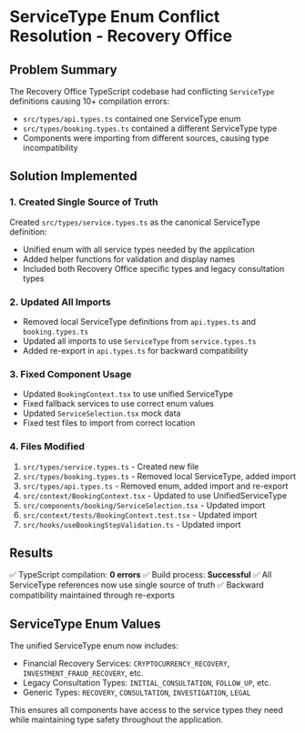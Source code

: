 # ServiceType Enum Conflict Resolution - Recovery Office

## Problem Summary
The Recovery Office TypeScript codebase had conflicting `ServiceType` definitions causing 10+ compilation errors:
- `src/types/api.types.ts` contained one ServiceType enum
- `src/types/booking.types.ts` contained a different ServiceType type
- Components were importing from different sources, causing type incompatibility

## Solution Implemented

### 1. Created Single Source of Truth
Created `src/types/service.types.ts` as the canonical ServiceType definition:
- Unified enum with all service types needed by the application
- Added helper functions for validation and display names
- Included both Recovery Office specific types and legacy consultation types

### 2. Updated All Imports
- Removed local ServiceType definitions from `api.types.ts` and `booking.types.ts`
- Updated all imports to use `ServiceType` from `service.types.ts`
- Added re-export in `api.types.ts` for backward compatibility

### 3. Fixed Component Usage
- Updated `BookingContext.tsx` to use unified ServiceType
- Fixed fallback services to use correct enum values
- Updated `ServiceSelection.tsx` mock data
- Fixed test files to import from correct location

### 4. Files Modified
1. `src/types/service.types.ts` - Created new file
2. `src/types/booking.types.ts` - Removed local ServiceType, added import
3. `src/types/api.types.ts` - Removed enum, added import and re-export
4. `src/context/BookingContext.tsx` - Updated to use UnifiedServiceType
5. `src/components/booking/ServiceSelection.tsx` - Updated import
6. `src/context/tests/BookingContext.test.tsx` - Updated import
7. `src/hooks/useBookingStepValidation.ts` - Updated import

## Results
✅ TypeScript compilation: **0 errors**
✅ Build process: **Successful**
✅ All ServiceType references now use single source of truth
✅ Backward compatibility maintained through re-exports

## ServiceType Enum Values
The unified ServiceType enum now includes:
- Financial Recovery Services: `CRYPTOCURRENCY_RECOVERY`, `INVESTMENT_FRAUD_RECOVERY`, etc.
- Legacy Consultation Types: `INITIAL_CONSULTATION`, `FOLLOW_UP`, etc.
- Generic Types: `RECOVERY`, `CONSULTATION`, `INVESTIGATION`, `LEGAL`

This ensures all components have access to the service types they need while maintaining type safety throughout the application. 